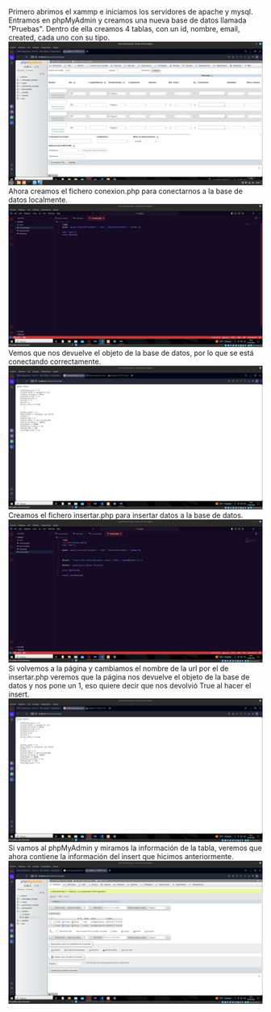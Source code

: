 Primero abrimos el xammp e iniciamos los servidores de apache y mysql. Entramos en phpMyAdmin y creamos una nueva base de datos llamada "Pruebas". Dentro de ella creamos 4 tablas, con un id, nombre, email, created, cada uno con su tipo.
![](/Fotos/insert/users.png)
Ahora creamos el fichero conexion.php para conectarnos a la base de datos localmente.
![](/Fotos/insert/codigo.png)
Vemos que nos devuelve el objeto de la base de datos, por lo que se está conectando correctamente.
![](/Fotos/insert/contenidopagina.png)
Creamos el fichero insertar.php para insertar datos a la base de datos. 
![](/Fotos/insert/insert.png)
Si volvemos a la página y cambiamos el nombre de la url por el de insertar.php veremos que la página nos devuelve el objeto de la base de datos y nos pone un 1, eso quiere decir
que nos devolvió True al hacer el insert. 
![](/Fotos/insert/comprobar_insert.png)
Si vamos al phpMyAdmin y miramos la información de la tabla, veremos que ahora contiene la información del insert que hicimos anteriormente.
![](/Fotos/insert/comprobar_insertar.png)
